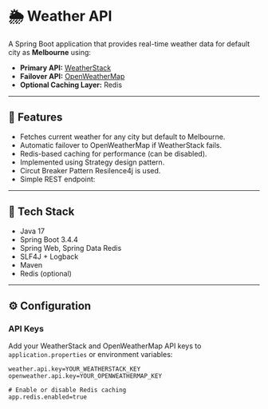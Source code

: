 # 🌦️ Weather API

A Spring Boot application that provides real-time weather data for default city as **Melbourne** using:

- **Primary API:** [WeatherStack](https://weatherstack.com/)
- **Failover API:** [OpenWeatherMap](https://openweathermap.org/api)
- **Optional Caching Layer:** Redis

---

## 🚀 Features

- Fetches current weather for any city but default to Melbourne.
- Automatic failover to OpenWeatherMap if WeatherStack fails.
- Redis-based caching for performance (can be disabled).
- Implemented using Strategy design pattern.
- Circut Breaker Pattern Resilence4j is used.
- Simple REST endpoint:


---

## 🧰 Tech Stack

- Java 17  
- Spring Boot 3.4.4
- Spring Web, Spring Data Redis  
- SLF4J + Logback  
- Maven  
- Redis (optional)

---

## ⚙️ Configuration

### API Keys

Add your WeatherStack and OpenWeatherMap API keys to `application.properties` or environment variables:

```properties
weather.api.key=YOUR_WEATHERSTACK_KEY
openweather.api.key=YOUR_OPENWEATHERMAP_KEY

# Enable or disable Redis caching
app.redis.enabled=true
